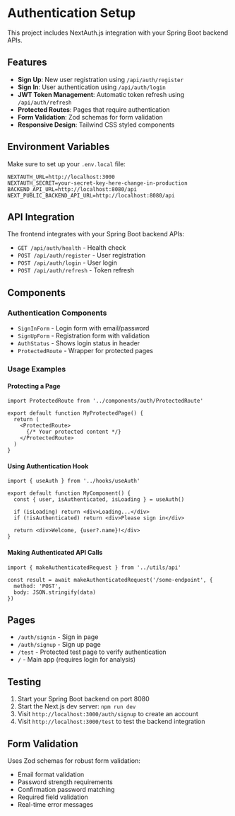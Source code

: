 # Authentication Setup

This project includes NextAuth.js integration with your Spring Boot backend APIs.

## Features

- **Sign Up**: New user registration using `/api/auth/register`
- **Sign In**: User authentication using `/api/auth/login` 
- **JWT Token Management**: Automatic token refresh using `/api/auth/refresh`
- **Protected Routes**: Pages that require authentication
- **Form Validation**: Zod schemas for form validation
- **Responsive Design**: Tailwind CSS styled components

## Environment Variables

Make sure to set up your `.env.local` file:

```env
NEXTAUTH_URL=http://localhost:3000
NEXTAUTH_SECRET=your-secret-key-here-change-in-production
BACKEND_API_URL=http://localhost:8080/api
NEXT_PUBLIC_BACKEND_API_URL=http://localhost:8080/api
```

## API Integration

The frontend integrates with your Spring Boot backend APIs:

- `GET /api/auth/health` - Health check
- `POST /api/auth/register` - User registration
- `POST /api/auth/login` - User login
- `POST /api/auth/refresh` - Token refresh

## Components

### Authentication Components
- `SignInForm` - Login form with email/password
- `SignUpForm` - Registration form with validation
- `AuthStatus` - Shows login status in header
- `ProtectedRoute` - Wrapper for protected pages

### Usage Examples

#### Protecting a Page
```tsx
import ProtectedRoute from '../components/auth/ProtectedRoute'

export default function MyProtectedPage() {
  return (
    <ProtectedRoute>
      {/* Your protected content */}
    </ProtectedRoute>
  )
}
```

#### Using Authentication Hook
```tsx
import { useAuth } from '../hooks/useAuth'

export default function MyComponent() {
  const { user, isAuthenticated, isLoading } = useAuth()
  
  if (isLoading) return <div>Loading...</div>
  if (!isAuthenticated) return <div>Please sign in</div>
  
  return <div>Welcome, {user?.name}!</div>
}
```

#### Making Authenticated API Calls
```tsx
import { makeAuthenticatedRequest } from '../utils/api'

const result = await makeAuthenticatedRequest('/some-endpoint', {
  method: 'POST',
  body: JSON.stringify(data)
})
```

## Pages

- `/auth/signin` - Sign in page
- `/auth/signup` - Sign up page  
- `/test` - Protected test page to verify authentication
- `/` - Main app (requires login for analysis)

## Testing

1. Start your Spring Boot backend on port 8080
2. Start the Next.js dev server: `npm run dev`
3. Visit `http://localhost:3000/auth/signup` to create an account
4. Visit `http://localhost:3000/test` to test the backend integration

## Form Validation

Uses Zod schemas for robust form validation:

- Email format validation
- Password strength requirements
- Confirmation password matching
- Required field validation
- Real-time error messages
